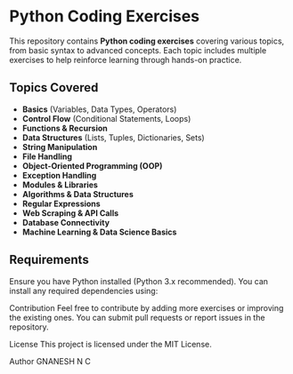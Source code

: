 # Python Coding Exercises

This repository contains **Python coding exercises** covering various topics, from basic syntax to advanced concepts. Each topic includes multiple exercises to help reinforce learning through hands-on practice.

## Topics Covered

- **Basics** (Variables, Data Types, Operators)
- **Control Flow** (Conditional Statements, Loops)
- **Functions & Recursion**
- **Data Structures** (Lists, Tuples, Dictionaries, Sets)
- **String Manipulation**
- **File Handling**
- **Object-Oriented Programming (OOP)**
- **Exception Handling**
- **Modules & Libraries**
- **Algorithms & Data Structures**
- **Regular Expressions**
- **Web Scraping & API Calls**
- **Database Connectivity**
- **Machine Learning & Data Science Basics**

## Requirements

Ensure you have Python installed (Python 3.x recommended). You can install any required dependencies using:



Contribution
Feel free to contribute by adding more exercises or improving the existing ones. You can submit pull requests or report issues in the repository.

License
This project is licensed under the MIT License.

Author
GNANESH N C

